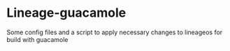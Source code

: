 # Lineage-guacamole
Some config files and a script to apply necessary changes to lineageos for build with guacamole
